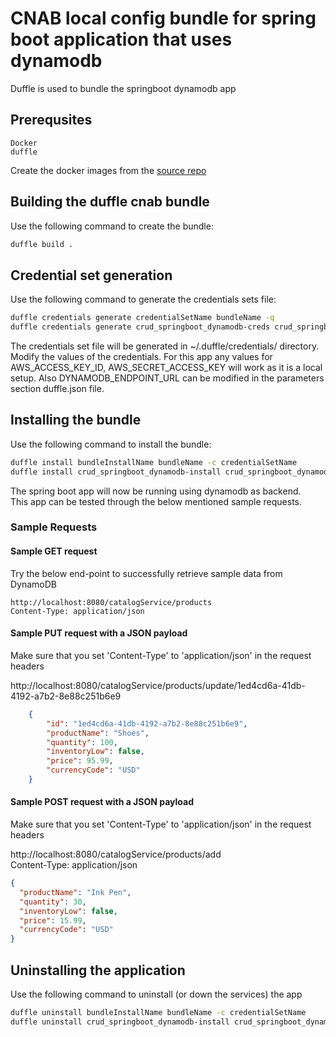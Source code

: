 # CNAB local config bundle for spring boot application that uses dynamodb

Duffle is used to bundle the springboot dynamodb app

## Prerequsites

``` no-highlight
Docker
duffle
```

Create the docker images from the [source repo](https://github.com/raviydevops/crud-springboot-dynamodb)

## Building the duffle cnab bundle

Use the following command to create the bundle:

```bash
duffle build .
```

## Credential set generation

Use the following command to generate the credentials sets file:

``` bash
duffle credentials generate credentialSetName bundleName -q
duffle credentials generate crud_springboot_dynamodb-creds crud_springboot_dynamodb -q
```

The credentials set file will be generated in ~/.duffle/credentials/ directory.
Modify the values of the credentials.
For this app any values for AWS_ACCESS_KEY_ID, AWS_SECRET_ACCESS_KEY will work as it is a local setup.
Also DYNAMODB_ENDPOINT_URL can be modified in the parameters section duffle.json file.

## Installing the bundle

Use the following command to install the bundle:

``` bash
duffle install bundleInstallName bundleName -c credentialSetName
duffle install crud_springboot_dynamodb-install crud_springboot_dynamodb -c crud_springboot_dynamodb-creds
```

The spring boot app will now be running using dynamodb as backend.
</br>This app can be tested through the below mentioned sample requests.

### Sample Requests

#### Sample GET request

Try the below end-point to successfully retrieve sample data from DynamoDB

``` no-highlight
http://localhost:8080/catalogService/products
Content-Type: application/json
```

#### Sample PUT request with a JSON payload

Make sure that you set 'Content-Type' to 'application/json' in the request headers

http://localhost:8080/catalogService/products/update/1ed4cd6a-41db-4192-a7b2-8e88c251b6e9

``` json
    {
        "id": "1ed4cd6a-41db-4192-a7b2-8e88c251b6e9",
        "productName": "Shoes",
        "quantity": 100,
        "inventoryLow": false,
        "price": 95.99,
        "currencyCode": "USD"
    }
```

#### Sample POST request with a JSON payload

Make sure that you set 'Content-Type' to 'application/json' in the request headers

http://localhost:8080/catalogService/products/add
</br>Content-Type: application/json

``` json
{
  "productName": "Ink Pen",
  "quantity": 30,
  "inventoryLow": false,
  "price": 15.99,
  "currencyCode": "USD"
}
```

## Uninstalling the application

Use the following command to uninstall (or down the services) the app

``` bash
duffle uninstall bundleInstallName bundleName -c credentialSetName
duffle uninstall crud_springboot_dynamodb-install crud_springboot_dynamodb -c crud_springboot_dynamodb-creds
```

